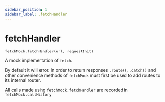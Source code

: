 ```yaml
---
sidebar_position: 1
sidebar_label: .fetchHandler
---
```

# fetchHandler

`fetchMock.fetchHandler(url, requestInit)`

A mock implementation of `fetch`.

By default it will error. In order to return responses `.route()`, `.catch()` and other convenience methods of `fetchMock` must first be used to add routes to its internal router.

All calls made using `fetchMock.fetchHandler` are recorded in `fetchMock.callHistory`
